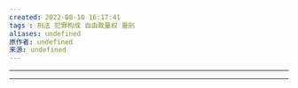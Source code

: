 ```yaml
---
created: 2022-08-10 16:17:41
tags : 刑法 犯罪构成 自由裁量权 量刑
aliases: undefined
原作者: undefined
来源: undefined
---
```

---


---

